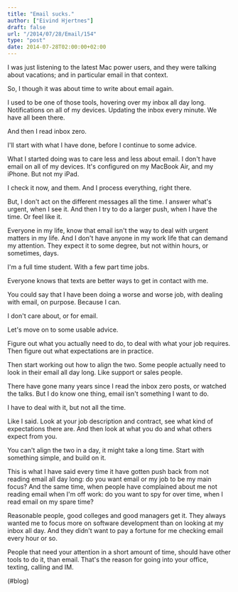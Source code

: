```yaml
---
title: "Email sucks."
author: ["Eivind Hjertnes"]
draft: false
url: "/2014/07/28/Email/154"
type: "post"
date: 2014-07-28T02:00:00+02:00
---
```


I was just listening to the latest Mac power users, and they were
talking about vacations; and in particular email in that context.

So, I though it was about time to write about email again.

I used to be one of those tools, hovering over my inbox all day long.
Notifications on all of my devices. Updating the inbox every minute. We
have all been there.

And then I read inbox zero.

I'll start with what I have done, before I continue to some advice.

What I started doing was to care less and less about email. I don't have
email on all of my devices. It's configured on my MacBook Air, and my
iPhone. But not my iPad.

I check it now, and them. And I process everything, right there.

But, I don't act on the different messages all the time. I answer what's
urgent, when I see it. And then I try to do a larger push, when I have
the time. Or feel like it.

Everyone in my life, know that email isn't the way to deal with urgent
matters in my life. And I don't have anyone in my work life that can
demand my attention. They expect it to some degree, but not within
hours, or sometimes, days.

I'm a full time student. With a few part time jobs.

Everyone knows that texts are better ways to get in contact with me.

You could say that I have been doing a worse and worse job, with dealing
with email, on purpose. Because I can.

I don't care about, or for email.

Let's move on to some usable advice.

Figure out what you actually need to do, to deal with what your job
requires. Then figure out what expectations are in practice.

Then start working out how to align the two. Some people actually need
to look in their email all day long. Like support or sales people.

There have gone many years since I read the inbox zero posts, or watched
the talks. But I do know one thing, email isn't something I want to do.

I have to deal with it, but not all the time.

Like I said. Look at your job description and contract, see what kind of
expectations there are. And then look at what you do and what others
expect from you.

You can't align the two in a day, it might take a long time. Start with
something simple, and build on it.

This is what I have said every time it have gotten push back from not
reading email all day long: do you want email or my job to be my main
focus? And the same time, when people have complained about me not
reading email when I'm off work: do you want to spy for over time, when
I read email on my spare time?

Reasonable people, good colleges and good managers get it. They always
wanted me to focus more on software development than on looking at my
inbox all day. And they didn't want to pay a fortune for me checking
email every hour or so.

People that need your attention in a short amount of time, should have
other tools to do it, than email. That's the reason for going into your
office, texting, calling and IM.

(#blog)
